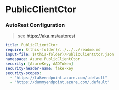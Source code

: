 # PublicClientCtor
### AutoRest Configuration
> see https://aka.ms/autorest

``` yaml
title: PublicClientCtor
require: $(this-folder)/../../../readme.md
input-file: $(this-folder)/PublicClientCtor.json
namespace: Azure.PublicClientCtor
security: [AzureKey, AADToken]
security-header-name: fake-key
security-scopes:
  - "https://fakeendpoint.azure.com/.default"
  - "https://dummyendpoint.azure.com/.default"
```
